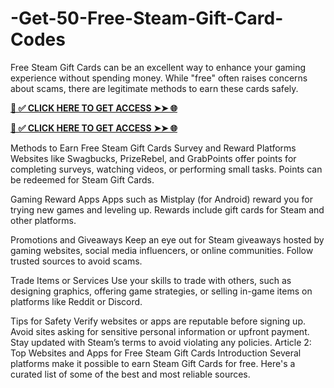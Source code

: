 # -Get-50-Free-Steam-Gift-Card-Codes
Free Steam Gift Cards can be an excellent way to enhance your gaming experience without spending money. While "free" often raises concerns about scams, there are legitimate methods to earn these cards safely.

**[📌 ✅ CLICK HERE TO GET ACCESS ➤➤ 🌐](https://toptoolmy.blogspot.com/)**

**[📌 ✅ CLICK HERE TO GET ACCESS ➤➤ 🌐](https://toptoolmy.blogspot.com/)**


Methods to Earn Free Steam Gift Cards
Survey and Reward Platforms Websites like Swagbucks, PrizeRebel, and GrabPoints offer points for completing surveys, watching videos, or performing small tasks. Points can be redeemed for Steam Gift Cards.

Gaming Reward Apps Apps such as Mistplay (for Android) reward you for trying new games and leveling up. Rewards include gift cards for Steam and other platforms.

Promotions and Giveaways Keep an eye out for Steam giveaways hosted by gaming websites, social media influencers, or online communities. Follow trusted sources to avoid scams.

Trade Items or Services Use your skills to trade with others, such as designing graphics, offering game strategies, or selling in-game items on platforms like Reddit or Discord.

Tips for Safety
Verify websites or apps are reputable before signing up.
Avoid sites asking for sensitive personal information or upfront payment.
Stay updated with Steam’s terms to avoid violating any policies.
Article 2: Top Websites and Apps for Free Steam Gift Cards
Introduction
Several platforms make it possible to earn Steam Gift Cards for free. Here's a curated list of some of the best and most reliable sources.
